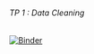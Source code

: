 
###### TP 1 : Data Cleaning 

[![Binder](https://mybinder.org/badge_logo.svg)](https://mybinder.org/v2/gh/FirasFekih/TPs_DataMining_3DNI2/TP1/main?labpath=Data%20Cleaning%20TP1-E.ipynb)
